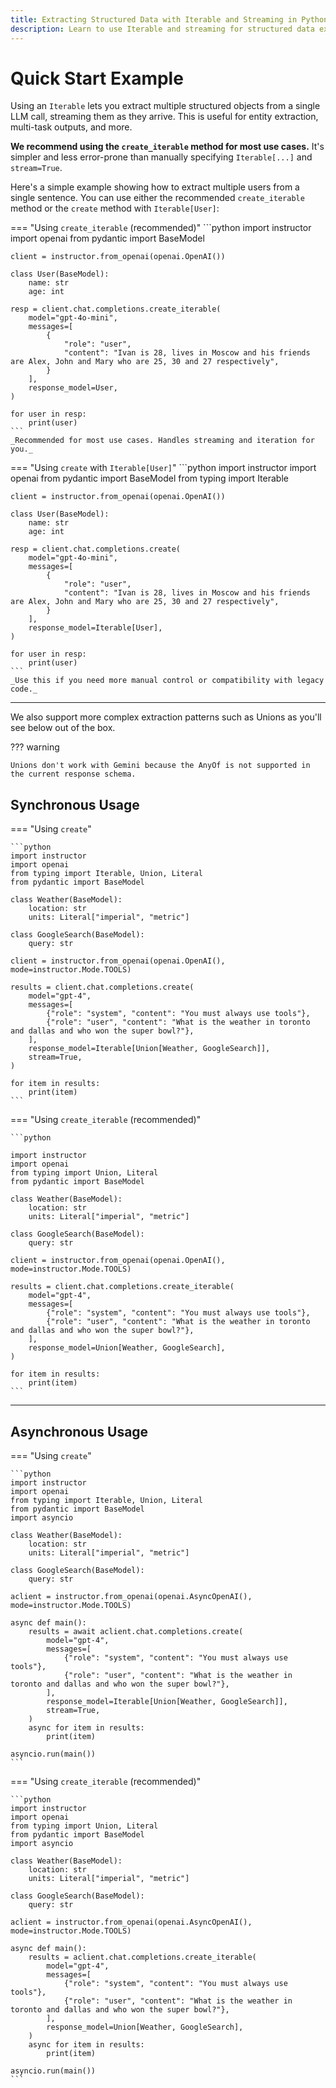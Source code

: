 ```yaml
---
title: Extracting Structured Data with Iterable and Streaming in Python
description: Learn to use Iterable and streaming for structured data extraction with Pydantic and OpenAI in Python.
---
```


# Quick Start Example

Using an `Iterable` lets you extract multiple structured objects from a single LLM call, streaming them as they arrive. This is useful for entity extraction, multi-task outputs, and more.

**We recommend using the `create_iterable` method for most use cases.** It's simpler and less error-prone than manually specifying `Iterable[...]` and `stream=True`.

Here's a simple example showing how to extract multiple users from a single sentence. You can use either the recommended `create_iterable` method or the `create` method with `Iterable[User]`:

=== "Using `create_iterable` (recommended)"
    ```python
    import instructor
    import openai
    from pydantic import BaseModel

    client = instructor.from_openai(openai.OpenAI())

    class User(BaseModel):
        name: str
        age: int

    resp = client.chat.completions.create_iterable(
        model="gpt-4o-mini",
        messages=[
            {
                "role": "user",
                "content": "Ivan is 28, lives in Moscow and his friends are Alex, John and Mary who are 25, 30 and 27 respectively",
            }
        ],
        response_model=User,
    )

    for user in resp:
        print(user)
    ```
    _Recommended for most use cases. Handles streaming and iteration for you._

=== "Using `create` with `Iterable[User]`"
    ```python
    import instructor
    import openai
    from pydantic import BaseModel
    from typing import Iterable

    client = instructor.from_openai(openai.OpenAI())

    class User(BaseModel):
        name: str
        age: int

    resp = client.chat.completions.create(
        model="gpt-4o-mini",
        messages=[
            {
                "role": "user",
                "content": "Ivan is 28, lives in Moscow and his friends are Alex, John and Mary who are 25, 30 and 27 respectively",
            }
        ],
        response_model=Iterable[User],
    )

    for user in resp:
        print(user)
    ```
    _Use this if you need more manual control or compatibility with legacy code._

---


We also support more complex extraction patterns such as Unions as you'll see below out of the box. 

??? warning

    Unions don't work with Gemini because the AnyOf is not supported in the current response schema.

## Synchronous Usage

=== "Using `create`"

    ```python
    import instructor
    import openai
    from typing import Iterable, Union, Literal
    from pydantic import BaseModel

    class Weather(BaseModel):
        location: str
        units: Literal["imperial", "metric"]

    class GoogleSearch(BaseModel):
        query: str

    client = instructor.from_openai(openai.OpenAI(), mode=instructor.Mode.TOOLS)

    results = client.chat.completions.create(
        model="gpt-4",
        messages=[
            {"role": "system", "content": "You must always use tools"},
            {"role": "user", "content": "What is the weather in toronto and dallas and who won the super bowl?"},
        ],
        response_model=Iterable[Union[Weather, GoogleSearch]],
        stream=True,
    )

    for item in results:
        print(item)
    ```

=== "Using `create_iterable` (recommended)"

    ```python

    import instructor
    import openai
    from typing import Union, Literal
    from pydantic import BaseModel

    class Weather(BaseModel):
        location: str
        units: Literal["imperial", "metric"]

    class GoogleSearch(BaseModel):
        query: str

    client = instructor.from_openai(openai.OpenAI(), mode=instructor.Mode.TOOLS)

    results = client.chat.completions.create_iterable(
        model="gpt-4",
        messages=[
            {"role": "system", "content": "You must always use tools"},
            {"role": "user", "content": "What is the weather in toronto and dallas and who won the super bowl?"},
        ],
        response_model=Union[Weather, GoogleSearch],
    )

    for item in results:
        print(item)
    ```

---

## Asynchronous Usage

=== "Using `create`"

    ```python
    import instructor
    import openai
    from typing import Iterable, Union, Literal
    from pydantic import BaseModel
    import asyncio

    class Weather(BaseModel):
        location: str
        units: Literal["imperial", "metric"]

    class GoogleSearch(BaseModel):
        query: str

    aclient = instructor.from_openai(openai.AsyncOpenAI(), mode=instructor.Mode.TOOLS)

    async def main():
        results = await aclient.chat.completions.create(
            model="gpt-4",
            messages=[
                {"role": "system", "content": "You must always use tools"},
                {"role": "user", "content": "What is the weather in toronto and dallas and who won the super bowl?"},
            ],
            response_model=Iterable[Union[Weather, GoogleSearch]],
            stream=True,
        )
        async for item in results:
            print(item)

    asyncio.run(main())
    ```

=== "Using `create_iterable` (recommended)"

    ```python
    import instructor
    import openai
    from typing import Union, Literal
    from pydantic import BaseModel
    import asyncio

    class Weather(BaseModel):
        location: str
        units: Literal["imperial", "metric"]

    class GoogleSearch(BaseModel):
        query: str

    aclient = instructor.from_openai(openai.AsyncOpenAI(), mode=instructor.Mode.TOOLS)

    async def main():
        results = aclient.chat.completions.create_iterable(
            model="gpt-4",
            messages=[
                {"role": "system", "content": "You must always use tools"},
                {"role": "user", "content": "What is the weather in toronto and dallas and who won the super bowl?"},
            ],
            response_model=Union[Weather, GoogleSearch],
        )
        async for item in results:
            print(item)

    asyncio.run(main())
    ```
